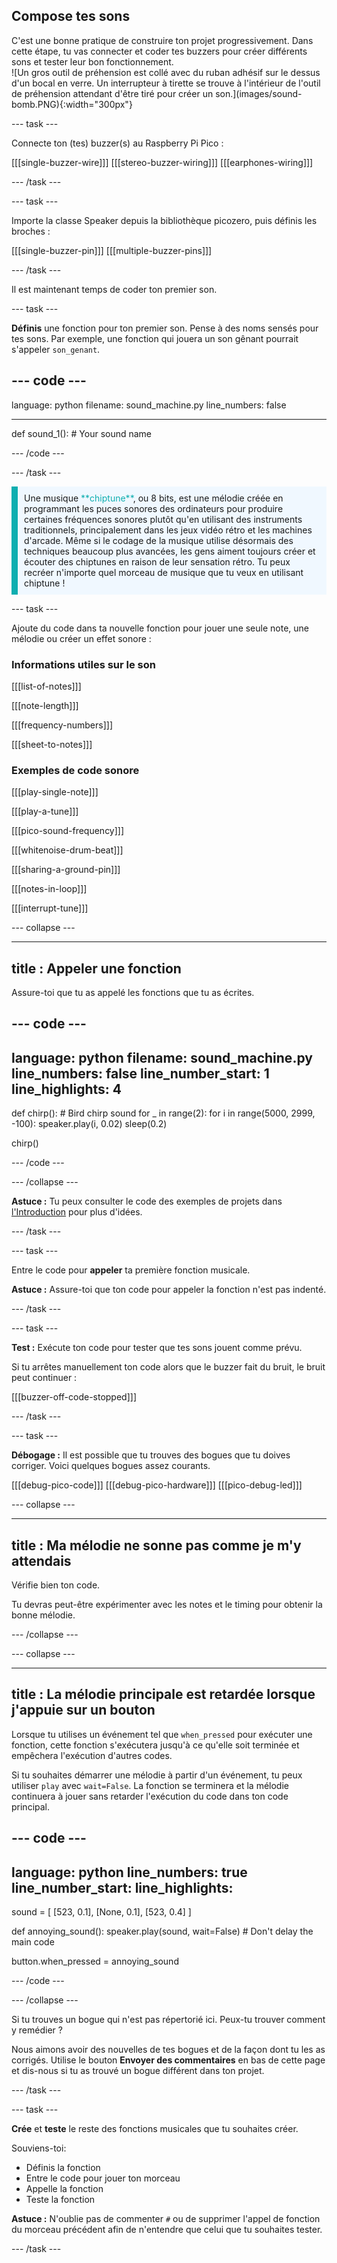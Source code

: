 ## Compose tes sons

<div style="display: flex; flex-wrap: wrap">
<div style="flex-basis: 200px; flex-grow: 1; margin-right: 15px;">
C'est une bonne pratique de construire ton projet progressivement. Dans cette étape, tu vas connecter et coder tes buzzers pour créer différents sons et tester leur bon fonctionnement.
</div>
<div>
![Un gros outil de préhension est collé avec du ruban adhésif sur le dessus d'un bocal en verre. Un interrupteur à tirette se trouve à l'intérieur de l'outil de préhension attendant d'être tiré pour créer un son.](images/sound-bomb.PNG){:width="300px"}
</div>
</div>

--- task ---

Connecte ton (tes) buzzer(s) au Raspberry Pi Pico :

\[[[single-buzzer-wire]]\] \[[[stereo-buzzer-wiring\]]] [[[earphones-wiring]]]

--- /task ---

--- task ---

Importe la classe Speaker depuis la bibliothèque picozero, puis définis les broches :

\[[[single-buzzer-pin]]\] \[[[multiple-buzzer-pins\]]]

--- /task ---

Il est maintenant temps de coder ton premier son.

--- task ---

**Définis** une fonction pour ton premier son. Pense à des noms sensés pour tes sons. Par exemple, une fonction qui jouera un son gênant pourrait s'appeler `son_genant`.

--- code ---
---
language: python filename: sound_machine.py line_numbers: false

---

def sound_1(): # Your sound name

--- /code ---


--- /task ---

<p style="border-left: solid; border-width:10px; border-color: #0faeb0; background-color: aliceblue; padding: 10px;">
Une musique <span style="color: #0faeb0">**chiptune**</span>, ou 8 bits, est une mélodie créée en programmant les puces sonores des ordinateurs pour produire certaines fréquences sonores plutôt qu'en utilisant des instruments traditionnels, principalement dans les jeux vidéo rétro et les machines d'arcade. Même si le codage de la musique utilise désormais des techniques beaucoup plus avancées, les gens aiment toujours créer et écouter des chiptunes en raison de leur sensation rétro. Tu peux recréer n'importe quel morceau de musique que tu veux en utilisant chiptune !
</p>

--- task ---

Ajoute du code dans ta nouvelle fonction pour jouer une seule note, une mélodie ou créer un effet sonore :

### Informations utiles sur le son

[[[list-of-notes]]]

[[[note-length]]]

[[[frequency-numbers]]]

[[[sheet-to-notes]]]

### Exemples de code sonore

[[[play-single-note]]]

[[[play-a-tune]]]

[[[pico-sound-frequency]]]

[[[whitenoise-drum-beat]]]

[[[sharing-a-ground-pin]]]

[[[notes-in-loop]]]

[[[interrupt-tune]]]


--- collapse ---

---
title : Appeler une fonction
---

Assure-toi que tu as appelé les fonctions que tu as écrites.

--- code ---
---
language: python filename: sound_machine.py line_numbers: false line_number_start: 1
line_highlights: 4
---
def chirp(): # Bird chirp sound for _ in range(2): for i in range(5000, 2999, -100): speaker.play(i, 0.02) sleep(0.2)

chirp()

--- /code ---

--- /collapse ---

**Astuce :** Tu peux consulter le code des exemples de projets dans [l'Introduction](.) pour plus d'idées.

--- /task ---

--- task ---

Entre le code pour **appeler** ta première fonction musicale.

**Astuce :** Assure-toi que ton code pour appeler la fonction n'est pas indenté.

--- /task ---

--- task ---

**Test :** Exécute ton code pour tester que tes sons jouent comme prévu.

Si tu arrêtes manuellement ton code alors que le buzzer fait du bruit, le bruit peut continuer :

[[[buzzer-off-code-stopped]]]

--- /task ---

--- task ---

**Débogage :** Il est possible que tu trouves des bogues que tu doives corriger. Voici quelques bogues assez courants.

\[[[debug-pico-code]]\] \[[[debug-pico-hardware\]]] [[[pico-debug-led]]]

--- collapse ---

---
title : Ma mélodie ne sonne pas comme je m'y attendais
---

Vérifie bien ton code.

Tu devras peut-être expérimenter avec les notes et le timing pour obtenir la bonne mélodie.

--- /collapse ---

--- collapse ---

---
title : La mélodie principale est retardée lorsque j'appuie sur un bouton
---

Lorsque tu utilises un événement tel que `when_pressed` pour exécuter une fonction, cette fonction s'exécutera jusqu'à ce qu'elle soit terminée et empêchera l'exécution d'autres codes.

Si tu souhaites démarrer une mélodie à partir d'un événement, tu peux utiliser `play` avec `wait=False`. La fonction se terminera et la mélodie continuera à jouer sans retarder l'exécution du code dans ton code principal.

--- code ---
---
language: python line_numbers: true line_number_start:
line_highlights:
---

sound = [ [523, 0.1], [None, 0.1], [523, 0.4] ]

def annoying_sound(): speaker.play(sound, wait=False) # Don't delay the main code

button.when_pressed = annoying_sound

--- /code ---

--- /collapse ---

Si tu trouves un bogue qui n'est pas répertorié ici. Peux-tu trouver comment y remédier ?

Nous aimons avoir des nouvelles de tes bogues et de la façon dont tu les as corrigés. Utilise le bouton **Envoyer des commentaires** en bas de cette page et dis-nous si tu as trouvé un bogue différent dans ton projet.

--- /task ---

--- task ---

**Crée** et **teste** le reste des fonctions musicales que tu souhaites créer.

Souviens-toi:
+ Définis la fonction
+ Entre le code pour jouer ton morceau
+ Appelle la fonction
+ Teste la fonction

**Astuce :** N'oublie pas de commenter `#` ou de supprimer l'appel de fonction du morceau précédent afin de n'entendre que celui que tu souhaites tester.

--- /task ---
